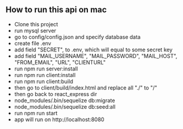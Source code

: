 ## How to run this api on mac
- Clone this project
- run mysql server
- go to config/config.json and specify database data
- create file .env
- add field "SECRET", to .env, which will equal to some secret key
- add field "MAIL_USERNAME", "MAIL_PASSWORD", "MAIL_HOST", "FROM_EMAIL", "URL", "CLIENTURL"
- run npm run server:install
- run npm run client:install
- run npm run client:build
- then go to client/build/index.html and replace all "./" to "/"
- then go back to react_express dir
- node_modules/.bin/sequelize db:migrate
- node_modules/.bin/sequelize db:seed:all
- run npm run start
- app will run on http://localhost:8080
